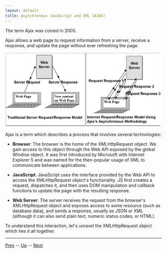 ```yaml
---
layout: default
title: Asynchronous JavaScript and XML (AJAX)
---
```

The term Ajax was coined in 2005.

Ajax allows a web page to request information from a server, receive a response, and update the page without ever refreshing the page.

  ![Ajax response model](./images/ajax_response_model.png)

Ajax is a term which describes a process that involves several technologies:

  * **Browser**: The browser is the home of the XMLHttpRequest object. We gain access to this object through the Web API exposed by the global Window object. It was first introduced by Microsoft with Internet Explorer 5 and was named for the then-popular usage of XML to communicate between applications.

  * **JavaScript**: JavaScript uses the interface provided by the Web API to access the XMLHttpRequest object's functionality. JS first creates a request, dispatches it, and then uses DOM manipulation and callback functions to update the page with the resulting response.

  * **Web Server**: The server receives the request from the browser's XMLHttpRequest object and exposes access to some resource (such as database data), and sends a response, usually as JSON or XML (although it can also send plain text, numeric status codes, or HTML).


To understand this interaction, let's unravel the XMLHttpRequest object which ties it all together.

<hr>

[Prev](README.md) -- [Up](README.md) -- [Next](xhrObject.md)

